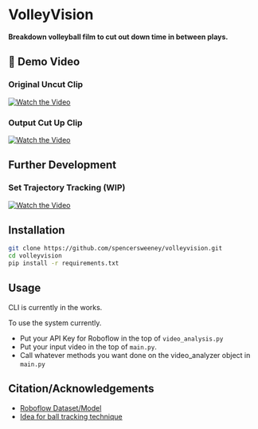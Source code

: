 # VolleyVision

**Breakdown volleyball film to cut out down time in between plays.**

## 🎥 Demo Video

### Original Uncut Clip
[![Watch the Video](https://img.youtube.com/vi/Q-eyubyxllo/0.jpg)](https://www.youtube.com/watch?v=Q-eyubyxllo)

### Output Cut Up Clip
[![Watch the Video](https://img.youtube.com/vi/yUwK1aLkqzc/0.jpg)](https://www.youtube.com/watch?v=yUwK1aLkqzc)

## Further Development

### Set Trajectory Tracking (WIP)
[![Watch the Video](https://img.youtube.com/vi/_tEciWYCacY/0.jpg)](https://www.youtube.com/watch?v=_tEciWYCacY)

## Installation

```bash
git clone https://github.com/spencersweeney/volleyvision.git
cd volleyvision
pip install -r requirements.txt
```

## Usage

CLI is currently in the works.

To use the system currently.
- Put your API Key for Roboflow in the top of ```video_analysis.py```
- Put your input video in the top of ```main.py```.
- Call whatever methods you want done on the video_analyzer object in ```main.py```

## Citation/Acknowledgements

- [Roboflow Dataset/Model](https://universe.roboflow.com/shukur-sabzaliev1/volleyball_v2)
- [Idea for ball tracking technique](https://github.com/tprlab/vball)
